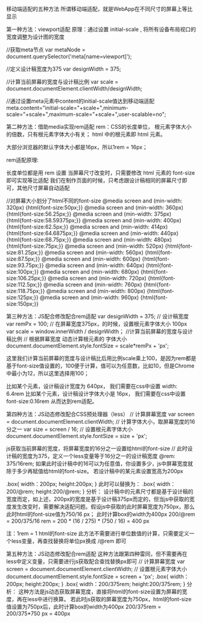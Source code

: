 移动端适配的五种方法
所谓移动端适配，就是WebApp在不同尺寸的屏幕上等比显示

第一种方法：viewport适配
原理：通过设置 initial-scale , 将所有设备布局视口的宽度调整为设计图的宽度

//获取meta节点
var metaNode = document.querySelector('meta[name=viewport]');

//定义设计稿宽度为375
var designWidth = 375;

//计算当前屏幕的宽度与设计稿比例
var scale = document.documentElement.clientWidth/designWidth;

//通过设置meta元素中content的initial-scale值达到移动端适配
meta.content="initial-scale="+scale+",minimum-scale="+scale+",maximum-scale="+scale+",user-scalable=no";



第二种方法：借助media实现rem适配
rem：CSS的长度单位， 根元素字体大小的倍数，只有根元素字体大小有关； html 中的根元素即 html 元素。

大部分浏览器的默认字体大小都是16px，所以1rem = 16px；

rem适配原理:

长度单位都是用 rem 设置
当屏幕尺寸改变时，只需要修改 html 元素的 font-size 即可实现等比适配
我们在制作页面的时候，只考虑跟设计稿相同的屏幕尺寸即可，其他尺寸屏幕自动适配

//对屏幕大小划分了html不同的font-size
@media screen and (min-width: 320px) {html{font-size:50px;}}
@media screen and (min-width: 360px) {html{font-size:56.25px;}}
@media screen and (min-width: 375px) {html{font-size:58.59375px;}}
@media screen and (min-width: 400px) {html{font-size:62.5px;}}
@media screen and (min-width: 414px) {html{font-size:64.6875px;}}
@media screen and (min-width: 440px) {html{font-size:68.75px;}}
@media screen and (min-width: 480px) {html{font-size:75px;}}
@media screen and (min-width: 520px) {html{font-size:81.25px;}}
@media screen and (min-width: 560px) {html{font-size:87.5px;}}
@media screen and (min-width: 600px) {html{font-size:93.75px;}}
@media screen and (min-width: 640px) {html{font-size:100px;}}
@media screen and (min-width: 680px) {html{font-size:106.25px;}}
@media screen and (min-width: 720px) {html{font-size:112.5px;}}
@media screen and (min-width: 760px) {html{font-size:118.75px;}}
@media screen and (min-width: 800px) {html{font-size:125px;}}
@media screen and (min-width: 960px) {html{font-size:150px;}}


第三种方法：JS配合修改配合rem适配
var designWidth = 375;  		// 设计稿宽度
var remPx = 100;               // 在屏幕宽度375px，的时候，设置根元素字体大小 100px
var scale = window.innerWidth / designWidth； //计算当前屏幕的宽度与设计稿比例
// 根据屏幕宽度 动态计算根元素的 字体大小
document.documentElement.style.fontSize = scale*remPx + 'px';

这里我们计算当前屏幕的宽度与设计稿比后用比例scale乘上100，是因为rem都是基于font-size值设置的，100便于计算，值可以为任意数，比如10，但是Chrome中最小为12，所以这里选择用100；

比如某个元素，设计稿设计宽度为 640px， 我们需要在css中设置 width: 6.4rem
比如某个元素，设计稿设计字体大小是 16px， 我们需要在css中设置 font-size:0.16rem
从而达到rem适配。


第四种方法：JS动态修改配合CSS预处理器（less）
	// 计算屏幕宽度
var screen = document.documentElement.clientWidth;
	// 计算字体大小，取屏幕宽度的16分之一
var size = screen / 16;
	// 设置根元素字体大小
document.documentElement.style.fontSize = size + 'px';

js获取当前屏幕的宽度，将屏幕宽度的16分之一设置给html的font-size
// 此时设计稿的宽度为375，定义一个less变量等于16分之一的设计稿宽度
@rem: 375/16rem;
如果此时设计稿中的16可以为任意值，你设置多少，js中屏幕宽度就除于多少再赋值给html的font-size。
若设计稿中的某元素设置宽高为200px

.box{
	width：200px;
    height:200px;
}
此时可以替换为：
.box{
	width：200/@rem;
    height:200/@rem;
}
分析：
设计稿中的元素尺寸都是基于设计稿的宽度而定，如上述，200px的宽度是基于设计稿375px而定的，但当js中获取的宽度发生改变时，需要解决适配问题。假设js中获取的此时屏幕宽度为750px，那么此时html的font-size值为750/16 px；
此时计算box的width为400px
200/@rem = 200/375/16 rem = 200 * (16 / 275) * (750 / 16) = 400 px

注：1rem = 1 html的font-size
此方法不需要进行单位数值的计算，只需要定义一个less变量，再查找替换将单位px换成 /@rem 即可

第五种方法：JS动态修改配合rem适配
这种方法跟第四种雷同，但不需要再在less中定义变量，只需要进行js获取配合查找替换px即可
// 计算屏幕宽度
var screen = document.documentElement.clientWidth;
	// 设置根元素字体大小
document.documentElement.style.fontSize = screen + 'px';
.box{
	width：200px;
    height:200px;
}
.box{
	width：200/375rem;
    height:200/375rem;
}
分析：
这种方法是js动态获取屏幕宽度，直接将html的font-size设置为屏幕的宽度，再在less中进行换算。
若此时js获取的屏幕宽度为750px，html的font-size值设置为750px后，此时计算box的width为400px
200/375rem = 200/375*750 px = 400px